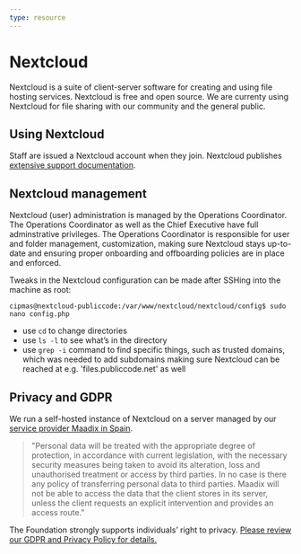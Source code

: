 ```yaml
---
type: resource
---
```


# Nextcloud

Nextcloud is a suite of client-server software for creating and using file hosting services. Nextcloud is free and open source. We are currenty using Nextcloud for file sharing with our community and the general public.

## Using Nextcloud

Staff are issued a Nextcloud account when they join. Nextcloud publishes [extensive support documentation](https://docs.nextcloud.com/).

## Nextcloud management

Nextcloud (user) administration is managed by the Operations Coordinator. The Operations Coordinator as well as the Chief Executive have full adminstrative privileges. The Operations Coordinator is responsible for user and folder management, customization, making sure Nextcloud stays up-to-date and ensuring proper onboarding and offboarding policies are in place and enforced.

Tweaks in the Nextcloud configuration can be made after SSHing into the machine as root:

`cipmas@nextcloud-publiccode:/var/www/nextcloud/nextcloud/config$ sudo nano config.php`

* use `cd` to change directories
* use `ls -l` to see what’s in the directory
* use `grep -i` command to find specific things, such as trusted domains, which was needed to add subdomains making sure Nextcloud can be reached at e.g. 'files.publiccode.net' as well

## Privacy and GDPR

We run a self-hosted instance of Nextcloud on a server managed by our [service provider Maadix in Spain](https://maadix.net/en/terms-conditions).

> "Personal data will be treated with the appropriate degree of protection, in accordance with current legislation, with the necessary security measures being taken to avoid its alteration, loss and unauthorised treatment or access by third parties. In no case is there any policy of transferring personal data to third parties. Maadix will not be able to access the data that the client stores in its server, unless the client requests an explicit intervention and provides an access route."

The Foundation strongly supports individuals’ right to privacy. [Please review our GDPR and Privacy Policy for details.](https://about.publiccode.net/organization/privacy.html)
